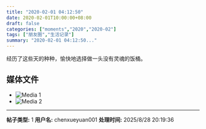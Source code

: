 ```yaml
---
title: "2020-02-01 04:12:50"
date: 2020-02-01T10:00:00+08:00
draft: false
categories: ["moments","2020","2020-02"]
tags: ["朋友圈","生活记录"]
summary: "2020-02-01 04:12:50..."
---
```


经历了这些天的种种，愉快地选择做一头没有灵魂的饭桶。

## 媒体文件

- ![Media 1](/Moments/photos/2020-02-01/202002010412500.jpg)
- ![Media 2](/Moments/photos/2020-02-01/202002010412501.jpg)

---

**帖子类型:** 1
**用户名:** chenxueyuan001
**处理时间:** 2025/8/28 20:19:36